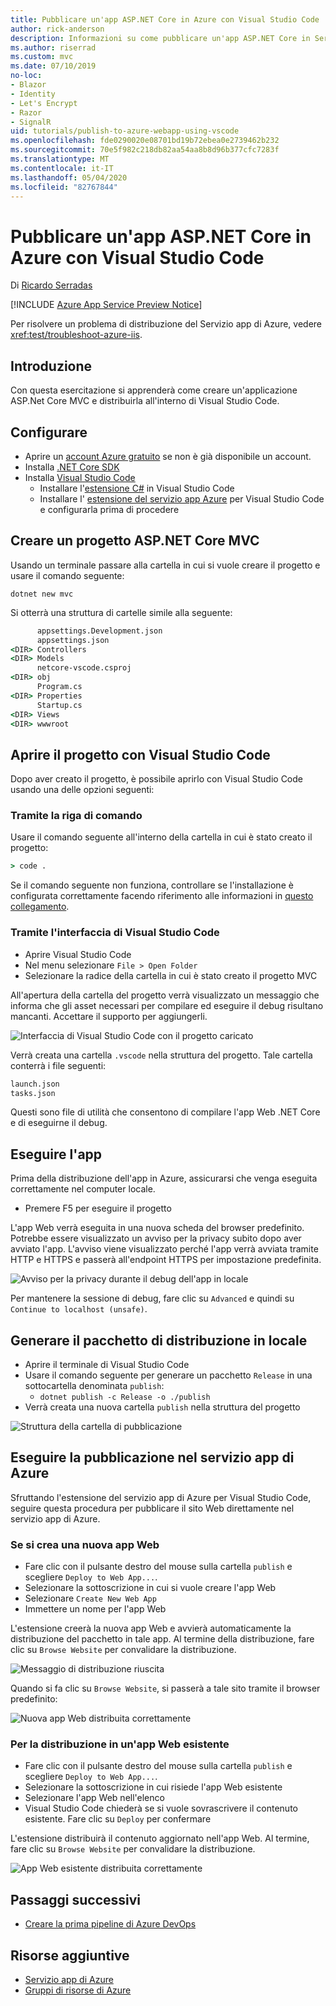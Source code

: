 ```yaml
---
title: Pubblicare un'app ASP.NET Core in Azure con Visual Studio Code
author: rick-anderson
description: Informazioni su come pubblicare un'app ASP.NET Core in Servizio app di Azure con Visual Studio Code
ms.author: riserrad
ms.custom: mvc
ms.date: 07/10/2019
no-loc:
- Blazor
- Identity
- Let's Encrypt
- Razor
- SignalR
uid: tutorials/publish-to-azure-webapp-using-vscode
ms.openlocfilehash: fde0290020e08701bd19b72ebea0e2739462b232
ms.sourcegitcommit: 70e5f982c218db82aa54aa8b8d96b377cfc7283f
ms.translationtype: MT
ms.contentlocale: it-IT
ms.lasthandoff: 05/04/2020
ms.locfileid: "82767844"
---
```

# <a name="publish-an-aspnet-core-app-to-azure-with-visual-studio-code"></a>Pubblicare un'app ASP.NET Core in Azure con Visual Studio Code

Di [Ricardo Serradas](https://twitter.com/ricardoserradas)

[!INCLUDE [Azure App Service Preview Notice](../includes/azure-apps-preview-notice.md)]

Per risolvere un problema di distribuzione del Servizio app di Azure, vedere <xref:test/troubleshoot-azure-iis>.

## <a name="intro"></a>Introduzione

Con questa esercitazione si apprenderà come creare un'applicazione ASP.Net Core MVC e distribuirla all'interno di Visual Studio Code.

## <a name="set-up"></a>Configurare

- Aprire un [account Azure gratuito](https://azure.microsoft.com/free/dotnet/) se non è già disponibile un account.
- Installa [.NET Core SDK](https://dotnet.microsoft.com/download)
- Installa [Visual Studio Code](https://code.visualstudio.com/Download)
  - Installare l'[estensione C#](https://marketplace.visualstudio.com/items?itemName=ms-dotnettools.csharp) in Visual Studio Code
  - Installare l' [estensione del servizio app Azure](https://marketplace.visualstudio.com/items?itemName=ms-azuretools.vscode-azureappservice) per Visual Studio Code e configurarla prima di procedere

## <a name="create-an-aspnet-core-mvc-project"></a>Creare un progetto ASP.NET Core MVC

Usando un terminale passare alla cartella in cui si vuole creare il progetto e usare il comando seguente:

```dotnetcli
dotnet new mvc
```

Si otterrà una struttura di cartelle simile alla seguente:

```cmd
      appsettings.Development.json
      appsettings.json
<DIR> Controllers
<DIR> Models
      netcore-vscode.csproj
<DIR> obj
      Program.cs
<DIR> Properties
      Startup.cs
<DIR> Views
<DIR> wwwroot
```

## <a name="open-it-with-visual-studio-code"></a>Aprire il progetto con Visual Studio Code

Dopo aver creato il progetto, è possibile aprirlo con Visual Studio Code usando una delle opzioni seguenti:

### <a name="through-the-command-line"></a>Tramite la riga di comando

Usare il comando seguente all'interno della cartella in cui è stato creato il progetto:

```cmd
> code .
```

Se il comando seguente non funziona, controllare se l'installazione è configurata correttamente facendo riferimento alle informazioni in [questo collegamento](https://code.visualstudio.com/docs/setup/setup-overview#_cross-platform).

### <a name="through-visual-studio-code-interface"></a>Tramite l'interfaccia di Visual Studio Code

- Aprire Visual Studio Code
- Nel menu selezionare `File > Open Folder`
- Selezionare la radice della cartella in cui è stato creato il progetto MVC

All'apertura della cartella del progetto verrà visualizzato un messaggio che informa che gli asset necessari per compilare ed eseguire il debug risultano mancanti. Accettare il supporto per aggiungerli.

![Interfaccia di Visual Studio Code con il progetto caricato](publish-to-azure-webapp-using-vscode/_static/folder-structure-restore-netcore.jpg)

Verrà creata una cartella `.vscode` nella struttura del progetto. Tale cartella conterrà i file seguenti:

```cmd
launch.json
tasks.json
```

Questi sono file di utilità che consentono di compilare l'app Web .NET Core e di eseguirne il debug.

## <a name="run-the-app"></a>Eseguire l'app

Prima della distribuzione dell'app in Azure, assicurarsi che venga eseguita correttamente nel computer locale.

- Premere F5 per eseguire il progetto

L'app Web verrà eseguita in una nuova scheda del browser predefinito. Potrebbe essere visualizzato un avviso per la privacy subito dopo aver avviato l'app. L'avviso viene visualizzato perché l'app verrà avviata tramite HTTP e HTTPS e passerà all'endpoint HTTPS per impostazione predefinita.

![Avviso per la privacy durante il debug dell'app in locale](publish-to-azure-webapp-using-vscode/_static/run-webapp-https-warning.jpg)

Per mantenere la sessione di debug, fare clic su `Advanced` e quindi su `Continue to localhost (unsafe)`.

## <a name="generate-the-deployment-package-locally"></a>Generare il pacchetto di distribuzione in locale

- Aprire il terminale di Visual Studio Code
- Usare il comando seguente per generare un pacchetto `Release` in una sottocartella denominata `publish`:
  - `dotnet publish -c Release -o ./publish`
- Verrà creata una nuova cartella `publish` nella struttura del progetto

![Struttura della cartella di pubblicazione](publish-to-azure-webapp-using-vscode/_static/publish-folder.jpg)

## <a name="publish-to-azure-app-service"></a>Eseguire la pubblicazione nel servizio app di Azure

Sfruttando l'estensione del servizio app di Azure per Visual Studio Code, seguire questa procedura per pubblicare il sito Web direttamente nel servizio app di Azure.

### <a name="if-youre-creating-a-new-web-app"></a>Se si crea una nuova app Web

- Fare clic con il pulsante destro del mouse sulla cartella `publish` e scegliere `Deploy to Web App...`.
- Selezionare la sottoscrizione in cui si vuole creare l'app Web
- Selezionare `Create New Web App`
- Immettere un nome per l'app Web

L'estensione creerà la nuova app Web e avvierà automaticamente la distribuzione del pacchetto in tale app. Al termine della distribuzione, fare clic su `Browse Website` per convalidare la distribuzione.

![Messaggio di distribuzione riuscita](publish-to-azure-webapp-using-vscode/_static/deployment-succeeded-message.jpg)

Quando si fa clic su `Browse Website`, si passerà a tale sito tramite il browser predefinito:

![Nuova app Web distribuita correttamente](publish-to-azure-webapp-using-vscode/_static/new-webapp-deployed.jpg)

### <a name="if-youre-deploying-to-an-existing-web-app"></a>Per la distribuzione in un'app Web esistente

- Fare clic con il pulsante destro del mouse sulla cartella `publish` e scegliere `Deploy to Web App...`.
- Selezionare la sottoscrizione in cui risiede l'app Web esistente
- Selezionare l'app Web nell'elenco
- Visual Studio Code chiederà se si vuole sovrascrivere il contenuto esistente. Fare clic su `Deploy` per confermare

L'estensione distribuirà il contenuto aggiornato nell'app Web. Al termine, fare clic su `Browse Website` per convalidare la distribuzione.

![App Web esistente distribuita correttamente](publish-to-azure-webapp-using-vscode/_static/existing-webapp-deployed.jpg)

## <a name="next-steps"></a>Passaggi successivi

- [Creare la prima pipeline di Azure DevOps](/azure/devops/pipelines/create-first-pipeline)

## <a name="additional-resources"></a>Risorse aggiuntive

- [Servizio app di Azure](/azure/app-service/app-service-web-overview)
- [Gruppi di risorse di Azure](/azure/azure-resource-manager/resource-group-overview#resource-groups)
